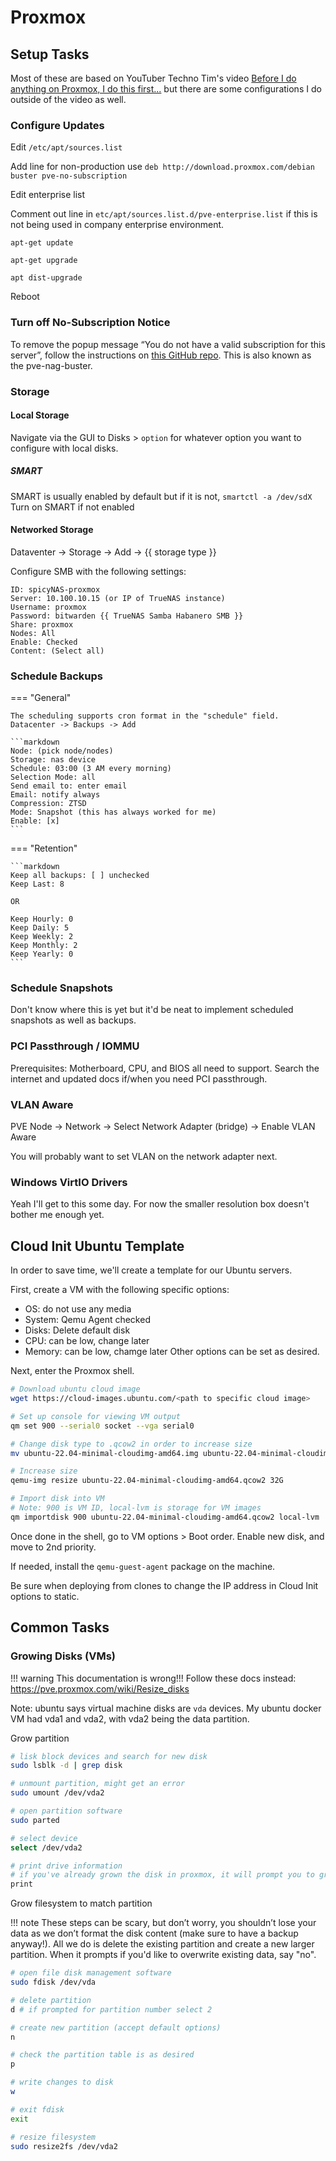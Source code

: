 # Proxmox

## Setup Tasks

Most of these are based on YouTuber Techno Tim's video [Before I do anything on Proxmox, I do this first...](https://www.youtube.com/watch?v=GoZaMgEgrHw) but there are some configurations I do outside of the video as well.

### Configure Updates

Edit `/etc/apt/sources.list`

Add line for non-production use `deb http://download.proxmox.com/debian buster pve-no-subscription`

Edit enterprise list

Comment out line in `etc/apt/sources.list.d/pve-enterprise.list` if this is not being used in company enterprise environment.

`apt-get update`

`apt-get upgrade`

`apt dist-upgrade`

Reboot

### Turn off No-Subscription Notice

To remove the popup message “You do not have a valid subscription for this server”, follow the instructions on [this GitHub repo](https://github.com/foundObjects/pve-nag-buster/). This is also known as the pve-nag-buster.

### Storage

#### Local Storage

Navigate via the GUI to Disks > `option` for whatever option you want to configure with local disks.

##### SMART

SMART is usually enabled by default but if it is not, `smartctl -a /dev/sdX` Turn on SMART if not enabled

#### Networked Storage

Dataventer -> Storage -> Add ->  {{ storage type }}

Configure SMB with the following settings:

```comment
ID: spicyNAS-proxmox
Server: 10.100.10.15 (or IP of TrueNAS instance)
Username: proxmox
Password: bitwarden {{ TrueNAS Samba Habanero SMB }}
Share: proxmox
Nodes: All
Enable: Checked
Content: (Select all)
```

### Schedule Backups

=== "General"

    The scheduling supports cron format in the "schedule" field.
    Datacenter -> Backups -> Add

    ```markdown
    Node: (pick node/nodes)
    Storage: nas device
    Schedule: 03:00 (3 AM every morning)
    Selection Mode: all
    Send email to: enter email
    Email: notify always
    Compression: ZTSD
    Mode: Snapshot (this has always worked for me)
    Enable: [x] 
    ```

=== "Retention"

    ```markdown
    Keep all backups: [ ] unchecked
    Keep Last: 8

    OR

    Keep Hourly: 0
    Keep Daily: 5
    Keep Weekly: 2
    Keep Monthly: 2
    Keep Yearly: 0
    ```

### Schedule Snapshots

Don't know where this is yet but it'd be neat to implement scheduled snapshots as well as backups.

### PCI Passthrough / IOMMU

Prerequisites: Motherboard, CPU, and BIOS all need to support. Search the internet and updated docs if/when you need PCI passthrough.

### VLAN Aware

PVE Node -> Network -> Select Network Adapter (bridge) -> Enable VLAN Aware

You will probably want to set VLAN on the network adapter next.

### Windows VirtIO Drivers

Yeah I'll get to this some day. For now the smaller resolution box doesn't bother me enough yet.

## Cloud Init Ubuntu Template

In order to save time, we'll create a template for our Ubuntu servers.

First, create a VM with the following specific options:

* OS: do not use any media
* System: Qemu Agent checked
* Disks: Delete default disk
* CPU: can be low, change later
* Memory: can be low, chamge later
Other options can be set as desired.

Next, enter the Proxmox shell.

```bash
# Download ubuntu cloud image
wget https://cloud-images.ubuntu.com/<path to specific cloud image>

# Set up console for viewing VM output
qm set 900 --serial0 socket --vga serial0

# Change disk type to .qcow2 in order to increase size
mv ubuntu-22.04-minimal-cloudimg-amd64.img ubuntu-22.04-minimal-cloudimg-amd64.qcow2

# Increase size
qemu-img resize ubuntu-22.04-minimal-cloudimg-amd64.qcow2 32G

# Import disk into VM
# Note: 900 is VM ID, local-lvm is storage for VM images
qm importdisk 900 ubuntu-22.04-minimal-cloudimg-amd64.qcow2 local-lvm

```

Once done in the shell, go to VM options > Boot order. Enable new disk, and move to 2nd priority.

If needed, install the `qemu-guest-agent` package on the machine.

Be sure when deploying from clones to change the IP address in Cloud Init options to static.

## Common Tasks

### Growing Disks (VMs)

!!! warning
    This documentation is wrong!!! Follow these docs instead: https://pve.proxmox.com/wiki/Resize_disks

Note: ubuntu says virtual machine disks are `vda` devices. My ubuntu docker VM had vda1 and vda2, with vda2 being the data partition.

Grow partition

```bash
# lisk block devices and search for new disk
sudo lsblk -d | grep disk 

# unmount partition, might get an error
sudo umount /dev/vda2

# open partition software
sudo parted

# select device
select /dev/vda2

# print drive information
# if you've already grown the disk in proxmox, it will prompt you to grow the partition with all of the available free space. Accept the default that it suggests.
print
```

Grow filesystem to match partition

!!! note
    These steps can be scary, but don’t worry, you shouldn’t lose your data as we don’t format the disk content (make sure to have a backup anyway!). All we do is delete the existing partition and create a new larger partition. When it prompts if you'd like to overwrite existing data, say "no".

```bash
# open file disk management software
sudo fdisk /dev/vda

# delete partition
d # if prompted for partition number select 2

# create new partition (accept default options)
n

# check the partition table is as desired
p

# write changes to disk
w

# exit fdisk
exit

# resize filesystem
sudo resize2fs /dev/vda2
```

